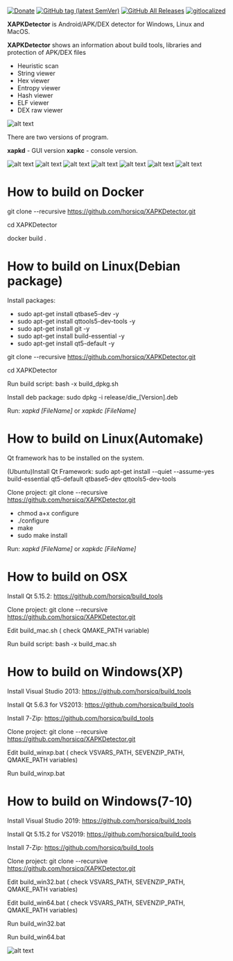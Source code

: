 [![Donate](https://img.shields.io/badge/Donate-PayPal-green.svg)](https://www.paypal.com/cgi-bin/webscr?cmd=_s-xclick&hosted_button_id=NF3FBD3KHMXDN)
[![GitHub tag (latest SemVer)](https://img.shields.io/github/tag/horsicq/XAPKDetector.svg)](https://github.com/horsicq/XAPKDetector/releases)
[![GitHub All Releases](https://img.shields.io/github/downloads/horsicq/XAPKDetector/total.svg)](https://github.com/horsicq/XAPKDetector/releases)
[![gitlocalized ](https://gitlocalize.com/repo/4736/whole_project/badge.svg)](https://gitlocalize.com/repo/4736/whole_project?utm_source=badge)

**XAPKDetector** is Android/APK/DEX detector for Windows, Linux and MacOS.

**XAPKDetector** shows an information about build tools, libraries and protection of APK/DEX files

- Heuristic scan
- String viewer
- Hex viewer
- Entropy viewer
- Hash viewer
- ELF viewer
- DEX raw viewer


![alt text](https://github.com/horsicq/XAPKDetector/blob/master/mascots/version.png "Mascot")

There are two versions of  program.

**xapkd** - GUI version
**xapkc** - console version.

![alt text](https://github.com/horsicq/XAPKDetector/blob/master/docs/1.png "1")
![alt text](https://github.com/horsicq/XAPKDetector/blob/master/docs/2.png "2")
![alt text](https://github.com/horsicq/XAPKDetector/blob/master/docs/3.png "3")
![alt text](https://github.com/horsicq/XAPKDetector/blob/master/docs/4.png "4")
![alt text](https://github.com/horsicq/XAPKDetector/blob/master/docs/5.png "5")
![alt text](https://github.com/horsicq/XAPKDetector/blob/master/docs/6.png "6")
![alt text](https://github.com/horsicq/XAPKDetector/blob/master/docs/7.png "7")

How to build on Docker
=======
git clone --recursive https://github.com/horsicq/XAPKDetector.git

cd XAPKDetector

docker build .

How to build on Linux(Debian package)
=======

Install packages:

- sudo apt-get install qtbase5-dev -y
- sudo apt-get install qttools5-dev-tools -y
- sudo apt-get install git -y
- sudo apt-get install build-essential -y
- sudo apt-get install qt5-default -y

git clone --recursive https://github.com/horsicq/XAPKDetector.git

cd XAPKDetector

Run build script: bash -x build_dpkg.sh

Install deb package: sudo dpkg -i release/die_[Version].deb

Run: *xapkd [FileName]* or *xapkdc [FileName]*

How to build on Linux(Automake)
=======

Qt framework has to be installed on the system.

(Ubuntu)Install Qt Framework: sudo apt-get install --quiet --assume-yes build-essential qt5-default qtbase5-dev qttools5-dev-tools

Clone project: git clone --recursive https://github.com/horsicq/XAPKDetector.git

- chmod a+x configure
- ./configure
- make
- sudo make install

Run: *xapkd [FileName]* or *xapkdc [FileName]*

How to build on OSX
=======

Install Qt 5.15.2: https://github.com/horsicq/build_tools

Clone project: git clone --recursive https://github.com/horsicq/XAPKDetector.git

Edit build_mac.sh ( check QMAKE_PATH variable)

Run build script: bash -x build_mac.sh

How to build on Windows(XP)
=======

Install Visual Studio 2013: https://github.com/horsicq/build_tools

Install Qt 5.6.3 for VS2013: https://github.com/horsicq/build_tools

Install 7-Zip: https://github.com/horsicq/build_tools

Clone project: git clone --recursive https://github.com/horsicq/XAPKDetector.git

Edit build_winxp.bat ( check VSVARS_PATH,  SEVENZIP_PATH, QMAKE_PATH variables)

Run build_winxp.bat

How to build on Windows(7-10)
=======

Install Visual Studio 2019: https://github.com/horsicq/build_tools

Install Qt 5.15.2 for VS2019: https://github.com/horsicq/build_tools

Install 7-Zip: https://github.com/horsicq/build_tools

Clone project: git clone --recursive https://github.com/horsicq/XAPKDetector.git

Edit build_win32.bat ( check VSVARS_PATH,  SEVENZIP_PATH, QMAKE_PATH variables)

Edit build_win64.bat ( check VSVARS_PATH,  SEVENZIP_PATH, QMAKE_PATH variables)

Run build_win32.bat

Run build_win64.bat

![alt text](https://github.com/horsicq/XAPKDetector/blob/master/mascots/xapkd.png "Mascot")
